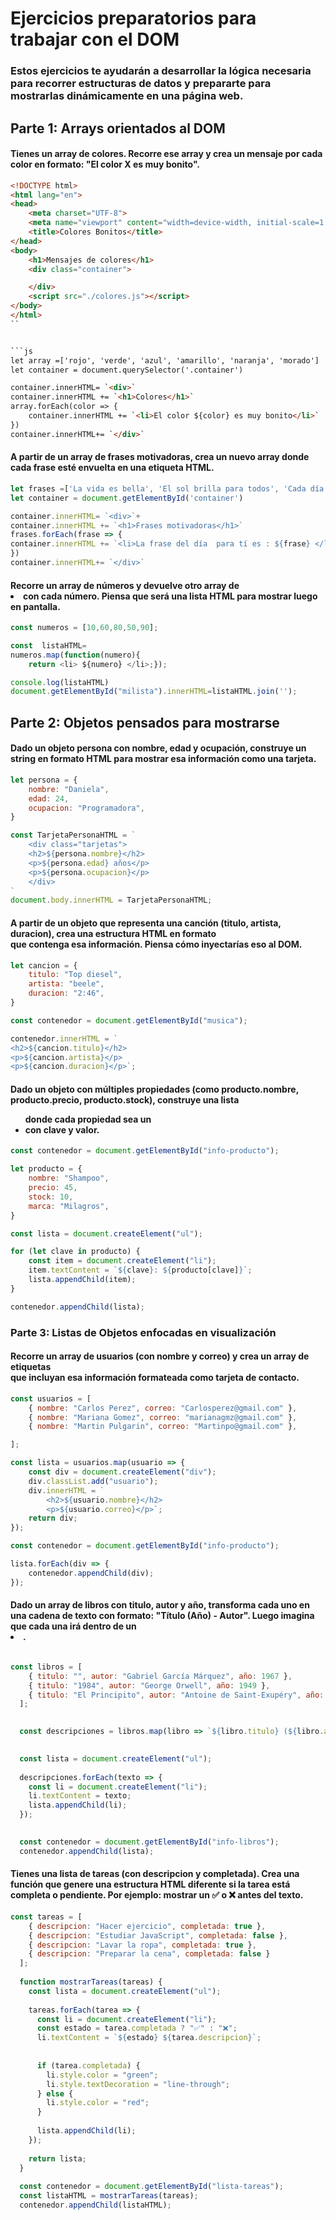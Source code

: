 # Ejercicios preparatorios para trabajar con el DOM

### Estos ejercicios te ayudarán a desarrollar la lógica necesaria para recorrer estructuras de datos y prepararte para mostrarlas dinámicamente en una página web.
## Parte 1: Arrays orientados al DOM

 #### Tienes un array de colores. Recorre ese array y crea un mensaje por cada color en formato: "El color X es muy bonito".
```html
<!DOCTYPE html>
<html lang="en">
<head>
    <meta charset="UTF-8">
    <meta name="viewport" content="width=device-width, initial-scale=1.0">
    <title>Colores Bonitos</title>
</head>
<body>
    <h1>Mensajes de colores</h1>
    <div class="container">

    </div>
    <script src="./colores.js"></script>
</body>
</html>
``


```js
let array =['rojo', 'verde', 'azul', 'amarillo', 'naranja', 'morado']
let container = document.querySelector('.container')

container.innerHTML= `<div>`
container.innerHTML += `<h1>Colores</h1>`
array.forEach(color => {
    container.innerHTML += `<li>El color ${color} es muy bonito</li>`
})
container.innerHTML+= `</div>`

```


#### A partir de un array de frases motivadoras, crea un nuevo array donde cada frase esté envuelta en una etiqueta HTML.
  ```js
  let frases =['La vida es bella', 'El sol brilla para todos', 'Cada día es una nueva oportunidad', 'La felicidad está en las pequeñas cosas','sigue adelante incluso cuando sea difícil']
  let container = document.getElementById('container')

  container.innerHTML= `<div>`+
  container.innerHTML += `<h1>Frases motivadoras</h1>`
  frases.forEach(frase => {
  container.innerHTML += `<li>La frase del día  para tí es : ${frase} </li>`
  })
  container.innerHTML+= `</div>`
  
  ```

#### Recorre un array de números y devuelve otro array de <li> con cada número. Piensa que será una lista HTML para mostrar luego en pantalla.
```js
const numeros = [10,60,80,50,90];

const  listaHTML=
numeros.map(function(numero){
    return <li> ${numero} </li>;});

console.log(listaHTML)
document.getElementById("milista").innerHTML=listaHTML.join('');
```

## Parte 2: Objetos pensados para mostrarse

#### Dado un objeto persona con nombre, edad y ocupación, construye un string en formato HTML para mostrar esa información como una tarjeta.
```js
let persona = {
    nombre: "Daniela",
    edad: 24,
    ocupacion: "Programadora",
}

const TarjetaPersonaHTML = `
    <div class="tarjetas">
    <h2>${persona.nombre}</h2>
    <p>${persona.edad} años</p>
    <p>${persona.ocupacion}</p>
    </div>
`
document.body.innerHTML = TarjetaPersonaHTML;
```
#### A partir de un objeto que representa una canción (titulo, artista, duracion), crea una estructura HTML en formato <div> que contenga esa información. Piensa cómo inyectarías eso al DOM.
```js
let cancion = {
    titulo: "Top diesel",
    artista: "beele",
    duracion: "2:46",
}

const contenedor = document.getElementById("musica");

contenedor.innerHTML = `
<h2>${cancion.titulo}</h2>
<p>${cancion.artista}</p>
<p>${cancion.duracion}</p>`;
```
#### Dado un objeto con múltiples propiedades (como producto.nombre, producto.precio, producto.stock), construye una lista <ul> donde cada propiedad sea un <li> con clave y valor.
```js
const contenedor = document.getElementById("info-producto");

let producto = {
    nombre: "Shampoo",
    precio: 45,
    stock: 10,
    marca: "Milagros",
}

const lista = document.createElement("ul");

for (let clave in producto) {
    const item = document.createElement("li");
    item.textContent = `${clave}: ${producto[clave]}`;
    lista.appendChild(item);
}

contenedor.appendChild(lista);
```
### Parte 3: Listas de Objetos enfocadas en visualización

#### Recorre un array de usuarios (con nombre y correo) y crea un array de etiquetas <div> que incluyan esa información formateada como tarjeta de contacto.
```js
const usuarios = [
    { nombre: "Carlos Perez", correo: "Carlosperez@gmail.com" },
    { nombre: "Mariana Gomez", correo: "marianagmz@gmail.com" },
    { nombre: "Martin Pulgarin", correo: "Martinpo@gmail.com" },

];

const lista = usuarios.map(usuario => {
    const div = document.createElement("div");
    div.classList.add("usuario");
    div.innerHTML = `
        <h2>${usuario.nombre}</h2>
        <p>${usuario.correo}</p>`;
    return div;
});

const contenedor = document.getElementById("info-producto");

lista.forEach(div => {
    contenedor.appendChild(div);
});
```
#### Dado un array de libros con titulo, autor y año, transforma cada uno en una cadena de texto con formato: "Título (Año) - Autor". Luego imagina que cada una irá dentro de un <li>.
```js

const libros = [
    { titulo: "", autor: "Gabriel García Márquez", año: 1967 },
    { titulo: "1984", autor: "George Orwell", año: 1949 },
    { titulo: "El Principito", autor: "Antoine de Saint-Exupéry", año: 1943 },
  ];
  

  const descripciones = libros.map(libro => `${libro.titulo} (${libro.año}) - ${libro.autor}`);
  

  const lista = document.createElement("ul");
  
  descripciones.forEach(texto => {
    const li = document.createElement("li");
    li.textContent = texto;
    lista.appendChild(li);
  });
  

  const contenedor = document.getElementById("info-libros");
  contenedor.appendChild(lista);
```
#### Tienes una lista de tareas (con descripcion y completada). Crea una función que genere una estructura HTML diferente si la tarea está completa o pendiente. Por ejemplo: mostrar un ✅ o ❌ antes del texto.
```js
const tareas = [
    { descripcion: "Hacer ejercicio", completada: true },
    { descripcion: "Estudiar JavaScript", completada: false },
    { descripcion: "Lavar la ropa", completada: true },
    { descripcion: "Preparar la cena", completada: false }
  ];
  
  function mostrarTareas(tareas) {
    const lista = document.createElement("ul");
  
    tareas.forEach(tarea => {
      const li = document.createElement("li");
      const estado = tarea.completada ? "✅" : "❌";
      li.textContent = `${estado} ${tarea.descripcion}`;
  
     
      if (tarea.completada) {
        li.style.color = "green";
        li.style.textDecoration = "line-through";
      } else {
        li.style.color = "red";
      }
  
      lista.appendChild(li);
    });
  
    return lista;
  }
  
  const contenedor = document.getElementById("lista-tareas");
  const listaHTML = mostrarTareas(tareas);
  contenedor.appendChild(listaHTML);
```

